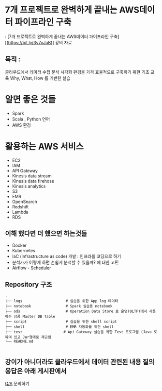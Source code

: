# 7개 프로젝트로 완벽하게 끝내는 AWS데이터 파이프라인 구축

: [7개 프로젝트로 완벽하게 끝내는 AWS데이터 파이프라인 구축][(https://bit.ly/3v7oJuB)] 강의 자료

## 목적 : 
클라우드에서 데이터 수집 분석 시각화 환경을 가격 효율적으로 구축하기 위한 기초 교육
Why, What, How 를 기반한 실습

# 알면 좋은 것들
* Spark 
* Scala , Python 언어
* AWS 환경

# 활용하는 AWS 서비스 
* EC2
* IAM
* API Gateway
* Kinesis data stream
* Kinesis data firehose
* Kinesis analytics
* S3
* EMR
* OpenSearch
* Redshift
* Lambda
* RDS
  

## 이해 했다면 더 했으면 하는것들
* Docker
* Kubernetes
* IaC (infrastructure as code) 개발 : 인프라를 코딩으로 하기 
* 분석가가 어떻게 하면 손쉽게 분석할 수 있을까? 에 대한 고민
* Airflow - Scheduler 
 
## Repository 구조
```
.
├── logs                    # 실습을 위한 App log 데이터
├── notebook                # Spark 실습용 notebook 
├── ods                     # Operation Data Store 로 운영(OLTP)에서 사용하는 상품 Master DB Table 
├── script                  # 실습을 위한 shell script 
├── shell                   # EMR 자동화를 위한 shell
├── test                   # Api Gateway 실습을 위한 Test 프로그램 (Java 로 짜여 있고 Jar형태로 제공됨 
└── README.md
 
```

## 강이가 아니더라도 클라우드에서 데이터 관련된 내용 질의 응답은 아래 게시판에서 

[Q/A](https://fastcampus.co.kr/qna/206742) 문의하기
